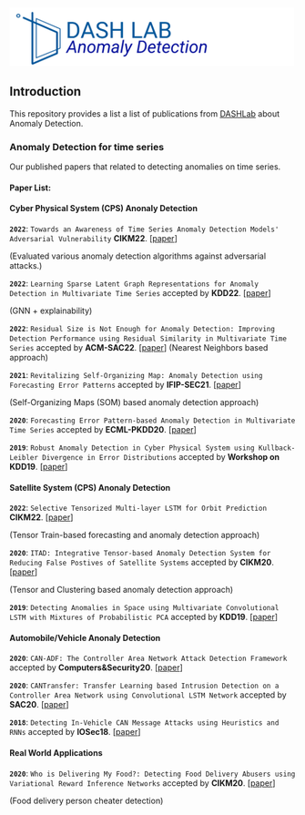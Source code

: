 <img src="asset/Anomlay detection from DASH Lab.png" title="Logo" width="500" />

## Introduction

This repository provides a list a list of publications from [DASHLab](https://dash-lab.github.io/) about Anomaly Detection.

### Anomaly Detection for time series
Our published papers that related to detecting anomalies on time series.

#### Paper List:


#### Cyber Physical System (CPS) Anonaly Detection

**`2022`**: `Towards an Awareness of Time Series Anomaly Detection Models' Adversarial Vulnerability` **CIKM22**. [[paper](https://dl.acm.org/doi/10.1145/3511808.3557073)]

(Evaluated various anomaly detection algorithms against adversarial attacks.)

**`2022`**: `Learning Sparse Latent Graph Representations for Anomaly Detection in Multivariate Time Series` accepted by **KDD22**. [[paper](https://dl.acm.org/doi/abs/10.1145/3534678.3539117)]

(GNN + explainability)

**`2022`**: `Residual Size is Not Enough for Anomaly Detection: Improving Detection Performance using Residual Similarity in Multivariate Time Series` accepted by **ACM-SAC22**. [[paper](https://dl.acm.org/doi/10.1145/3477314.3506990)]
(Nearest Neighbors based approach)

**`2021`**: `Revitalizing Self-Organizing Map: Anomaly Detection using Forecasting Error Patterns` accepted by **IFIP-SEC21**. [[paper](https://link.springer.com/chapter/10.1007/978-3-030-78120-0_25)]

(Self-Organizing Maps (SOM) based anomaly detection approach)

**`2020`**: `Forecasting Error Pattern-based Anomaly Detection in Multivariate Time Series` accepted by **ECML-PKDD20**. [[paper](https://link.springer.com/chapter/10.1007/978-3-030-67667-4_10)]

**`2019`**: `Robust Anomaly Detection in Cyber Physical System using Kullback-Leibler Divergence in Error Distributions` accepted by **Workshop on KDD19**. [[paper](https://kdd-milets.github.io/milets2019/papers/milets19_poster_6.pdf)]



#### Satellite System (CPS) Anonaly Detection

**`2022`**: `Selective Tensorized Multi-layer LSTM for Orbit Prediction` **CIKM22**. [[paper](https://dl.acm.org/doi/abs/10.1145/3511808.3557138)]

(Tensor Train-based forecasting and anomaly detection approach)

**`2020`**: `ITAD: Integrative Tensor-based Anomaly Detection System for Reducing False Postives of Satellite Systems` accepted by **CIKM20**. [[paper](https://dl.acm.org/doi/abs/10.1145/3340531.3412716)]

(Tensor and Clustering based anomaly detection approach)

**`2019`**: `Detecting Anomalies in Space using Multivariate Convolutional LSTM with Mixtures of Probabilistic PCA` accepted by **KDD19**. [[paper](https://dl.acm.org/doi/10.1145/3292500.3330776)]



#### Automobile/Vehicle Anonaly Detection

**`2020`**: `CAN-ADF: The Controller Area Network Attack Detection Framework` accepted by **Computers&Security20**. [[paper](https://www.sciencedirect.com/science/article/pii/S0167404820301292#:~:text=In%20this%20work%2C%20we%20propose,system%20for%20a%20CAN%20bus.&text=Our%20detection%20algorithm%20achieves%20accurate,CAN%20datasets%2C%20outperforming%20prior%20approach.)]

**`2020`**: `CANTransfer: Transfer Learning based Intrusion Detection on a Controller Area Network using Convolutional LSTM Network` accepted by **SAC20**. [[paper](https://dl.acm.org/doi/10.1145/3341105.3373868)]

**`2018`**: `Detecting In-Vehicle CAN Message Attacks using Heuristics and RNNs` accepted by **IOSec18**. [[paper](https://link.springer.com/chapter/10.1007/978-3-030-12085-6_4)]



#### Real World Applications

**`2020`**: `Who is Delivering My Food?: Detecting Food Delivery Abusers using Variational Reward Inference Networks` accepted by **CIKM20**. [[paper](https://dl.acm.org/doi/10.1145/3340531.3412750)]

(Food delivery person cheater detection)






